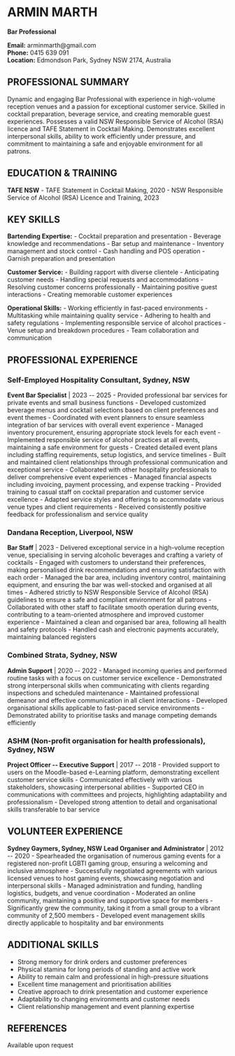ARMIN MARTH
===========

**Bar Professional**

**Email:** arminmarth\@gmail.com\
**Phone:** 0415 639 091\
**Location:** Edmondson Park, Sydney NSW 2174, Australia

PROFESSIONAL SUMMARY
--------------------

Dynamic and engaging Bar Professional with experience in high-volume reception venues and a passion for exceptional customer service. Skilled in cocktail preparation, beverage service, and creating memorable guest experiences. Possesses a valid NSW Responsible Service of Alcohol (RSA) licence and TAFE Statement in Cocktail Making. Demonstrates excellent interpersonal skills, ability to work efficiently under pressure, and commitment to maintaining a safe and enjoyable environment for all patrons.

EDUCATION & TRAINING
--------------------

**TAFE NSW** - TAFE Statement in Cocktail Making, 2020 - NSW Responsible Service of Alcohol (RSA) Licence and Training, 2023

KEY SKILLS
----------

**Bartending Expertise:** - Cocktail preparation and presentation - Beverage knowledge and recommendations - Bar setup and maintenance - Inventory management and stock control - Cash handling and POS operation - Garnish preparation and presentation

**Customer Service:** - Building rapport with diverse clientele - Anticipating customer needs - Handling special requests and accommodations - Resolving customer concerns professionally - Maintaining positive guest interactions - Creating memorable customer experiences

**Operational Skills:** - Working efficiently in fast-paced environments - Multitasking while maintaining quality service - Adhering to health and safety regulations - Implementing responsible service of alcohol practices - Venue setup and breakdown procedures - Team collaboration and communication

PROFESSIONAL EXPERIENCE
-----------------------

### Self-Employed Hospitality Consultant, Sydney, NSW

**Event Bar Specialist** \| 2023 -- 2025 - Provided professional bar services for private events and small business functions - Developed customized beverage menus and cocktail selections based on client preferences and event themes - Coordinated with event planners to ensure seamless integration of bar services with overall event experience - Managed inventory procurement, ensuring appropriate stock levels for each event - Implemented responsible service of alcohol practices at all events, maintaining a safe environment for guests - Created detailed event plans including staffing requirements, setup logistics, and service timelines - Built and maintained client relationships through professional communication and exceptional service - Collaborated with other hospitality professionals to deliver comprehensive event experiences - Managed financial aspects including invoicing, payment processing, and expense tracking - Provided training to casual staff on cocktail preparation and customer service excellence - Adapted service styles and offerings to accommodate various venue types and client requirements - Received consistently positive feedback for professionalism and service quality

### Dandana Reception, Liverpool, NSW

**Bar Staff** \| 2023 - Delivered exceptional service in a high-volume reception venue, specialising in serving alcoholic beverages and crafting a variety of cocktails - Engaged with customers to understand their preferences, making personalised drink recommendations and ensuring satisfaction with each order - Managed the bar area, including inventory control, maintaining equipment, and ensuring the bar was well-stocked and organised at all times - Adhered strictly to NSW Responsible Service of Alcohol (RSA) guidelines to ensure a safe and compliant environment for all patrons - Collaborated with other staff to facilitate smooth operation during events, contributing to a team-oriented atmosphere and improved customer experience - Maintained a clean and organised bar area, following all health and safety protocols - Handled cash and electronic payments accurately, maintaining balanced registers

### Combined Strata, Sydney, NSW

**Admin Support** \| 2020 -- 2022 - Managed incoming queries and performed routine tasks with a focus on customer service excellence - Demonstrated strong interpersonal skills when communicating with clients regarding inspections and scheduled maintenance - Maintained professional demeanor and effective communication in all client interactions - Developed organisational skills applicable to fast-paced service environments - Demonstrated ability to prioritise tasks and manage competing demands efficiently

### ASHM (Non-profit organisation for health professionals), Sydney, NSW

**Project Officer -- Executive Support** \| 2017 -- 2018 - Provided support to users on the Moodle-based e-Learning platform, demonstrating excellent customer service skills - Communicated effectively with various stakeholders, showcasing interpersonal abilities - Supported CEO in communications with committees and projects, highlighting adaptability and professionalism - Developed strong attention to detail and organisational skills transferable to bar service

VOLUNTEER EXPERIENCE
--------------------

**Sydney Gaymers, Sydney, NSW** **Lead Organiser and Administrator** \| 2012 -- 2020 - Spearheaded the organisation of numerous gaming events for a registered non-profit LGBTI gaming group, ensuring a welcoming and inclusive atmosphere - Successfully negotiated agreements with various licensed venues to host gaming events, showcasing negotiation and interpersonal skills - Managed administration and funding, handling logistics, budgets, and venue coordination - Moderated an online community, maintaining a positive and supportive space for members - Significantly grew the community, taking it from a small group to a vibrant community of 2,500 members - Developed event management skills directly applicable to hospitality and bar environments

ADDITIONAL SKILLS
-----------------

-   Strong memory for drink orders and customer preferences
-   Physical stamina for long periods of standing and active work
-   Ability to remain calm and professional in high-pressure situations
-   Excellent time management and prioritisation abilities
-   Creative approach to drink presentation and customer experience
-   Adaptability to changing environments and customer needs
-   Client relationship management and event planning expertise

REFERENCES
----------

Available upon request
